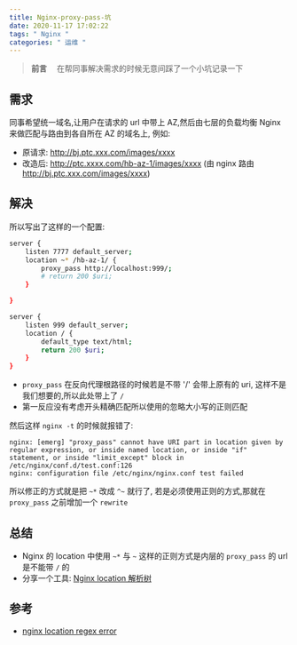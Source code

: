 ```yaml
---
title: Nginx-proxy-pass-坑
date: 2020-11-17 17:02:22
tags: " Nginx "
categories: " 运维 "
---
```


> **前言**
　在帮同事解决需求的时候无意间踩了一个小坑记录一下

## 需求

同事希望统一域名,让用户在请求的 url 中带上 AZ,然后由七层的负载均衡 Nginx 来做匹配与路由到各自所在 AZ 的域名上, 例如:

- 原请求: http://bj.ptc.xxx.com/images/xxxx
- 改造后: http://ptc.xxxx.com/hb-az-1/images/xxxx (由 nginx 路由 http://bj.ptc.xxx.com/images/xxxx)

## 解决

所以写出了这样的一个配置:

```bash
server {
    listen 7777 default_server;
    location ~* /hb-az-1/ {
        proxy_pass http://localhost:999/;
        # return 200 $uri;
    }

}

server {
    listen 999 default_server;
    location / {
        default_type text/html;
        return 200 $uri;
    }
}

```

- `proxy_pass` 在反向代理根路径的时候若是不带 '/' 会带上原有的 uri, 这样不是我们想要的,所以此处带上了 `/`
- 第一反应没有考虑开头精确匹配所以使用的忽略大小写的正则匹配

然后这样 `nginx -t` 的时候就报错了:

```
nginx: [emerg] "proxy_pass" cannot have URI part in location given by regular expression, or inside named location, or inside "if" statement, or inside "limit_except" block in /etc/nginx/conf.d/test.conf:126
nginx: configuration file /etc/nginx/nginx.conf test failed
```

所以修正的方式就是把 `~*` 改成 `^~` 就行了, 若是必须使用正则的方式,那就在 `proxy_pass` 之前增加一个 `rewrite`

## 总结

- Nginx 的 location 中使用 `~*` 与 `~` 这样的正则方式是内层的 `proxy_pass` 的 url 是不能带 `/` 的
- 分享一个工具: [Nginx location 解析树](https://detailyang.github.io/nginx-location-match-visible/)

## 参考

- [nginx location regex error](https://serverfault.com/questions/649151/nginx-location-regex-doesnt-work-with-proxy-pass/649196#649196)


